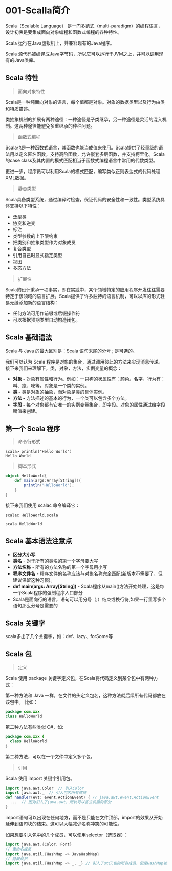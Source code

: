 # 001-Scalla简介

Scala（Scalable Language） 是一门多范式（multi-paradigm）的编程语言，设计初衷是要集成面向对象编程和函数式编程的各种特性。

Scala 运行在Java虚拟机上，并兼容现有的Java程序。

Scala 源代码被编译成Java字节码，所以它可以运行于JVM之上，并可以调用现有的Java类库。

## Scala 特性

> 面向对象特性

Scala是一种纯面向对象的语言，每个值都是对象。对象的数据类型以及行为由类和特质描述。

类抽象机制的扩展有两种途径：一种途径是子类继承，另一种途径是灵活的混入机制。这两种途径能避免多重继承的种种问题。

> 函数式编程

Scala也是一种函数式语言，其函数也能当成值来使用。Scala提供了轻量级的语法用以定义匿名函数，支持高阶函数，允许嵌套多层函数，并支持柯里化。Scala的case class及其内置的模式匹配相当于函数式编程语言中常用的代数类型。

更进一步，程序员可以利用Scala的模式匹配，编写类似正则表达式的代码处理XML数据。

>  静态类型

Scala具备类型系统，通过编译时检查，保证代码的安全性和一致性。类型系统具体支持以下特性：

- 泛型类
- 协变和逆变
- 标注
- 类型参数的上下限约束
- 把类别和抽象类型作为对象成员
- 复合类型
- 引用自己时显式指定类型
- 视图
- 多态方法

> 扩展性

Scala的设计秉承一项事实，即在实践中，某个领域特定的应用程序开发往往需要特定于该领域的语言扩展。Scala提供了许多独特的语言机制，可以以库的形式轻易无缝添加新的语言结构：

- 任何方法可用作前缀或后缀操作符
- 可以根据预期类型自动构造闭包。

## Scala 基础语法

Scala 与 Java 的最大区别是：Scala 语句末尾的分号 ; 是可选的。

我们可以认为 Scala 程序是对象的集合，通过调用彼此的方法来实现消息传递。接下来我们来理解下，类，对象，方法，实例变量的概念：

- **对象 -** 对象有属性和行为。例如：一只狗的状属性有：颜色，名字，行为有：叫、跑、吃等。对象是一个类的实例。
- **类 -** 类是对象的抽象，而对象是类的具体实例。
- **方法 -** 方法描述的基本的行为，一个类可以包含多个方法。
- **字段 -** 每个对象都有它唯一的实例变量集合，即字段。对象的属性通过给字段赋值来创建。



## 第一个 Scala 程序

> 命令行形式

```shell
scala> println("Hello World")
Hello World
```

> 脚本形式

```scala
object HelloWorld{
	def main(args:Array[String]){
		println("HelloWorld");
	}
}
```

接下来我们使用 scalac 命令编译它：

```shell
scalac HelloWorld.scala

scala HelloWorld
```



## Scala 基本语法注意点

- **区分大小写** 
- **类名** - 对于所有的类名的第一个字母要大写
- **方法名称** - 所有的方法名称的第一个字母用小写
- **程序文件名** - 程序文件的名称应该与对象名称完全匹配(新版本不需要了，但建议保留这种习惯)。
- **def main(args: Array[String])** - Scala程序从main()方法开始处理，这是每一个Scala程序的强制程序入口部分
- Scala是面向行的语言，语句可以用分号（;）结束或换行符,如果一行里写多个语句那么分号是需要的

## Scala 关键字

scala多出了几个关键字，如：def、lazy、forSome等

## Scala 包

> 定义

Scala 使用 package 关键字定义包，在Scala将代码定义到某个包中有两种方式：

第一种方法和 Java 一样，在文件的头定义包名，这种方法就后续所有代码都放在该包中。 比如：

```java
package com.xxx
class HelloWorld
```

第二种方法有些类似 C#，如:

```java
package com.xxx {
  class HelloWorld 
}
```

第二种方法，可以在一个文件中定义多个包。

>  引用

Scala 使用 import 关键字引用包。

```scala
import java.awt.Color  // 引入Color
import java.awt._  // 引入包内所有成员
def handler(evt: event.ActionEvent) { // java.awt.event.ActionEvent
  ...  // 因为引入了java.awt，所以可以省去前面的部分
}
```

import语句可以出现在任何地方，而不是只能在文件顶部。import的效果从开始延伸到语句块的结束。这可以大幅减少名称冲突的可能性。

如果想要引入包中的几个成员，可以使用selector（选取器）：

```scala
import java.awt.{Color, Font}
// 重命名成员
import java.util.{HashMap => JavaHashMap}
// 隐藏成员
import java.util.{HashMap => _, _} // 引入了util包的所有成员，但是HashMap被隐藏了
```


